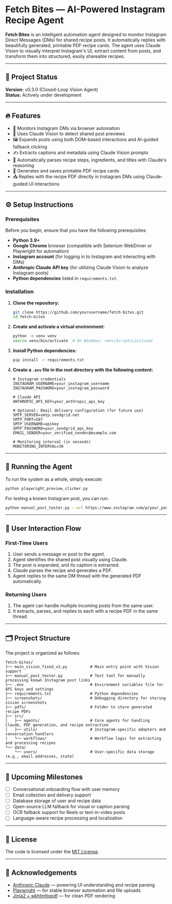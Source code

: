 # Fetch Bites — AI-Powered Instagram Recipe Agent

**Fetch Bites** is an intelligent automation agent designed to monitor Instagram Direct Messages (DMs) for shared recipe posts. It automatically replies with beautifully generated, printable PDF recipe cards. The agent uses Claude Vision to visually interpret Instagram's UI, extract content from posts, and transform them into structured, easily shareable recipes.

---

## 🚀 Project Status

**Version:** v0.3.0 (Closed-Loop Vision Agent)  
**Status:** Actively under development

---

## 🔥 Features

- 💬 Monitors Instagram DMs via browser automation
- 🧠 Uses Claude Vision to detect shared post previews
- 🖼 Expands posts using both DOM-based interactions and AI-guided fallback clicking
- ✍️ Extracts captions and metadata using Claude Vision prompts
- 🧪 Automatically parses recipe steps, ingredients, and titles with Claude's reasoning
- 📄 Generates and saves printable PDF recipe cards
- 📤 Replies with the recipe PDF directly in Instagram DMs using Claude-guided UI interactions

---

## ⚙️ Setup Instructions

### Prerequisites

Before you begin, ensure that you have the following prerequisites:

- **Python 3.9+**
- **Google Chrome** browser (compatible with Selenium WebDriver or Playwright for automation)
- **Instagram account** (for logging in to Instagram and interacting with DMs)
- **Anthropic Claude API key** (for utilizing Claude Vision to analyze Instagram posts)
- **Python dependencies** listed in `requirements.txt`.

### Installation

1. **Clone the repository:**
   ```bash
   git clone https://github.com/yourusername/fetch-bites.git
   cd fetch-bites
   ```

2. **Create and activate a virtual environment:**
   ```bash
   python -m venv venv
   source venv/bin/activate  # On Windows: venv\Scripts\activate
   ```

3. **Install Python dependencies:**
   ```bash
   pip install -r requirements.txt
   ```

4. **Create a `.env` file in the root directory with the following content:**
   ```env
   # Instagram credentials
   INSTAGRAM_USERNAME=your_instagram_username
   INSTAGRAM_PASSWORD=your_instagram_password

   # Claude API
   ANTHROPIC_API_KEY=your_anthropic_api_key

   # Optional: Email delivery configuration (for future use)
   SMTP_SERVER=smtp.sendgrid.net
   SMTP_PORT=587
   SMTP_USERNAME=apikey
   SMTP_PASSWORD=your_sendgrid_api_key
   EMAIL_SENDER=your_verified_sender@example.com

   # Monitoring interval (in seconds)
   MONITORING_INTERVAL=30
   ```

---

## 🧪 Running the Agent

To run the system as a whole, simply execute:
```bash
python playwright_preview_clicker.py
```

For testing a known Instagram post, you can run:
```bash
python manual_post_tester.py --url https://www.instagram.com/p/your_post_id/
```

---

## 👤 User Interaction Flow

### First-Time Users
1. User sends a message or post to the agent.
2. Agent identifies the shared post visually using Claude.
3. The post is expanded, and its caption is extracted.
4. Claude parses the recipe and generates a PDF.
5. Agent replies to the same DM thread with the generated PDF automatically.

### Returning Users
1. The agent can handle multiple incoming posts from the same user.
2. It extracts, parses, and replies to each with a recipe PDF in the same thread.

---

## 🗂 Project Structure

The project is organized as follows:

```
fetch-bites/
├── main_vision_fixed_v2.py          # Main entry point with Vision support
├── manual_post_tester.py            # Test tool for manually processing known Instagram post links
├── .env                             # Environment variables file for API keys and settings
├── requirements.txt                 # Python dependencies
├── screenshots/                     # Debugging directory for storing vision screenshots
├── pdfs/                            # Folder to store generated recipe PDFs
├── src/
│   ├── agents/                      # Core agents for handling Claude, PDF generation, and recipe extraction
│   ├── utils/                       # Instagram-specific adapters and conversation handlers
│   └── workflows/                   # Workflow logic for extracting and processing recipes
└── data/
    └── users/                       # User-specific data storage (e.g., email addresses, state)
```

---

## 📌 Upcoming Milestones

- [ ] Conversational onboarding flow with user memory
- [ ] Email collection and delivery support
- [ ] Database storage of user and recipe data
- [ ] Open-source LLM fallback for visual or caption parsing
- [ ] OCR fallback support for Reels or text-in-video posts
- [ ] Language-aware recipe processing and localization

---

## 📜 License

The code is licensed under the [MIT License](LICENSE).

---

## 🙏 Acknowledgements

- [Anthropic Claude](https://www.anthropic.com/) — powering UI understanding and recipe parsing
- [Playwright](https://playwright.dev/) — for stable browser automation and file uploads
- [Jinja2 + wkhtmltopdf](https://wkhtmltopdf.org/) — for clean PDF rendering
